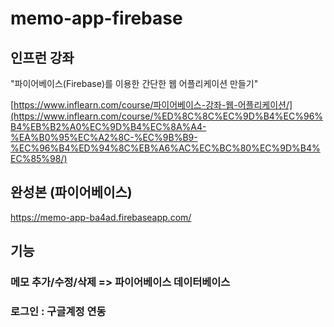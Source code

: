 # memo-app-firebase

## 인프런 강좌

"파이어베이스(Firebase)를 이용한 간단한 웹 어플리케이션 만들기"

[https://www.inflearn.com/course/파이어베이스-강좌-웹-어플리케이션/](https://www.inflearn.com/course/%ED%8C%8C%EC%9D%B4%EC%96%B4%EB%B2%A0%EC%9D%B4%EC%8A%A4-%EA%B0%95%EC%A2%8C-%EC%9B%B9-%EC%96%B4%ED%94%8C%EB%A6%AC%EC%BC%80%EC%9D%B4%EC%85%98/)

## 완성본 (파이어베이스)

https://memo-app-ba4ad.firebaseapp.com/

## 기능

### 메모 추가/수정/삭제 => 파이어베이스 데이터베이스
### 로그인 : 구글계정 연동

